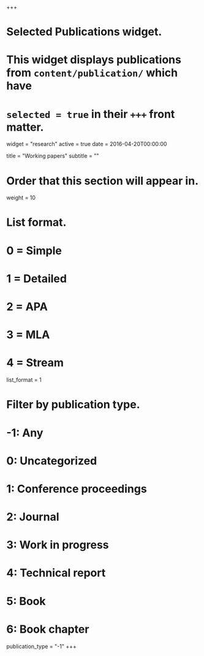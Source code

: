 +++
# Selected Publications widget.
# This widget displays publications from `content/publication/` which have
# `selected = true` in their `+++` front matter.
widget = "research"
active = true
date = 2016-04-20T00:00:00

title = "Working papers"
subtitle = ""

# Order that this section will appear in.
weight = 10

# List format.
#   0 = Simple
#   1 = Detailed
#   2 = APA
#   3 = MLA
#   4 = Stream
list_format = 1

# Filter by publication type.
# -1: Any
#  0: Uncategorized
#  1: Conference proceedings
#  2: Journal
#  3: Work in progress
#  4: Technical report
#  5: Book
#  6: Book chapter
publication_type = "-1"
+++

